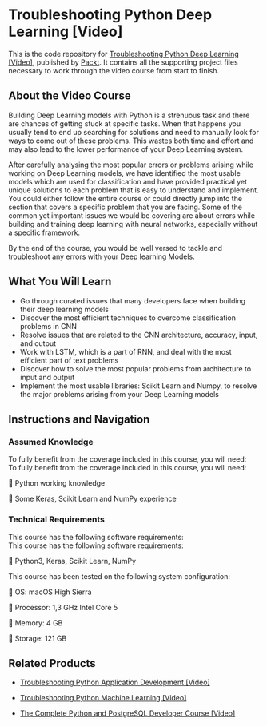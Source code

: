 # Troubleshooting Python Deep Learning [Video]
This is the code repository for [Troubleshooting Python Deep Learning [Video]](https://www.packtpub.com/big-data-and-business-intelligence/troubleshooting-python-deep-learning-video?utm_source=github&utm_medium=repository&utm_campaign=9781788998192), published by [Packt](https://www.packtpub.com/?utm_source=github). It contains all the supporting project files necessary to work through the video course from start to finish.
## About the Video Course
Building Deep Learning models with Python is a strenuous task and there are chances of getting stuck at specific tasks. When that happens you usually tend to end up searching for solutions and need to manually look for ways to come out of these problems. This wastes both time and effort and may also lead to the lower performance of your Deep Learning system.

After carefully analysing the most popular errors or problems arising while working on Deep Learning models, we have identified the most usable models which are used for classification and have provided practical yet unique solutions to each problem that is easy to understand and implement. You could either follow the entire course or could directly jump into the section that covers a specific problem that you are facing. Some of the common yet important issues we would be covering are about errors while building and training deep learning with neural networks, especially without a specific framework.

By the end of the course, you would be well versed to tackle and troubleshoot any errors with your Deep learning Models.


<H2>What You Will Learn</H2>
<DIV class=book-info-will-learn-text>
<UL>
<LI>Go through curated issues that many developers face when building their deep learning models 
<LI>Discover the most efficient techniques to overcome classification problems in CNN 
<LI>Resolve issues that are related to the CNN architecture, accuracy, input, and output 
<LI>Work with LSTM, which is a part of RNN, and deal with the most efficient part of text problems 
<LI>Discover how to solve the most popular problems from architecture to input and output 
<LI>Implement the most usable libraries: Scikit Learn and Numpy, to resolve the major problems arising from your Deep Learning models </LI></UL></DIV>

## Instructions and Navigation
### Assumed Knowledge
To fully benefit from the coverage included in this course, you will need:<br/>
To fully benefit from the coverage included in this course, you will need:

	Python working knowledge

	Some Keras, Scikit Learn and NumPy experience

### Technical Requirements
This course has the following software requirements:<br/>
This course has the following software requirements:

	Python3, Keras, Scikit Learn, NumPy


This course has been tested on the following system configuration:

	OS: macOS High Sierra

	Processor: 1,3 GHz Intel Core 5

	Memory: 4 GB

	Storage: 121 GB


## Related Products
* [Troubleshooting Python Application Development [Video]](https://www.packtpub.com/application-development/troubleshooting-python-application-development-video?utm_source=github&utm_medium=repository&utm_campaign=9781788995337)

* [Troubleshooting Python Machine Learning [Video]](https://www.packtpub.com/big-data-and-business-intelligence/troubleshooting-python-machine-learning-video?utm_source=github&utm_medium=repository&utm_campaign=9781788999229)

* [The Complete Python and PostgreSQL Developer Course [Video]](https://www.packtpub.com/web-development/complete-python-and-postgresql-developer-course-video?utm_source=github&utm_medium=repository&utm_campaign=9781789957488)

